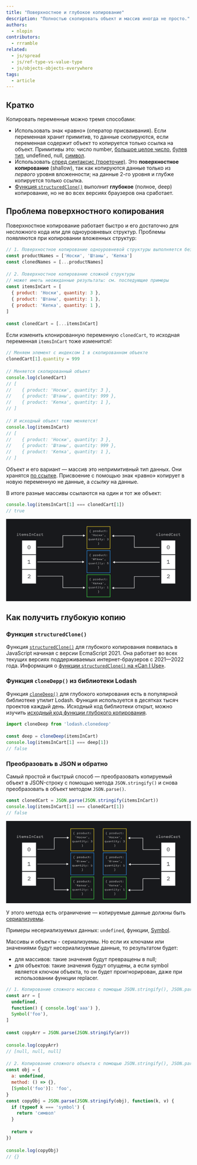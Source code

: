 ```yaml
---
title: "Поверхностное и глубокое копирование"
description: "Полностью скопировать объект и массив иногда не просто."
authors:
  - nlopin
contributors:
  - rrramble
related:
  - js/spread
  - js/ref-type-vs-value-type
  - js/objects-objects-everywhere
tags:
  - article
---
```


## Кратко

Копировать переменные можно тремя способами:

- Использовать знак «равно» (оператор присваивания). Если переменная хранит примитив, то данные скопируются, если переменная содержит объект то копируется только ссылка на объект. Примитивы это: число number, [большое целое число](/js/bigint/), [булев тип](/js/boolean/), undefined, null, [символ](/js/symbol/).
- Использовать [спред синтаксис (троеточие)](https://doka.guide/js/spread/). Это **поверхностное копирование** (shallow), так как копируются данные только из _первого_ уровня вложенности; на данные 2-го уровня и глубже копируется только ссылка.
- [Функция `structuredClone()`](https://developer.mozilla.org/en-US/docs/Web/API/structuredClone) выполнит **глубокое** (полное, deep) копирование, но не во всех версиях браузеров она сработает.

## Проблема поверхностного копирования

Поверхностное копирование работает быстро и его достаточно для несложного кода или для одноуровневых структур. Проблемы появляются при копировании вложенных структур:

```js
// 1. Поверхностное копирование одноуровневой структуры выполняется без проблем
const productNames = ['Носки', 'Штаны', 'Кепка']
const clonedNames = [...productNames]

// 2. Поверхностное копирование сложной структуры
// может иметь неожиданные результаты: см. последующие примеры
const itemsInCart = [
  { product: 'Носки', quantity: 3 },
  { product: 'Штаны', quantity: 1 },
  { product: 'Кепка', quantity: 1 },
]

const clonedCart = [...itemsInCart]
```

Если изменить клонированную переменную `clonedCart`, то исходная переменная `itemsInCart` тоже изменится!:

```js
// Меняем элемент с индексом 1 в скопированном объекте
clonedCart[1].quantity = 999

// Меняется скопированный объект
console.log(clonedCart)
// [
//    { product: 'Носки', quantity: 3 },
//    { product: 'Штаны', quantity: 999 },
//    { product: 'Кепка', quantity: 1 },
// ]

// И исходный объект тоже меняется!
console.log(itemsInCart)
// [
//    { product: 'Носки', quantity: 3 },
//    { product: 'Штаны', quantity: 999 },
//    { product: 'Кепка', quantity: 1 },
// ]
```

Объект и его вариант — массив это непримитивный тип данных. Они хранятся [по ссылке](/js/ref-type-vs-value-type/#ssylochnye-tipy-dannyh). Присвоение с помощью знак «равно» копирует в новую переменную не данные, а _ссылку_ на данные.

В итоге разные массивы ссылаются на один и тот же объект:

```js
console.log(itemsInCart[1] === clonedCart[1])
// true
```

![Результат поверхностного копирования массива](images/shallow.png)

## Как получить глубокую копию

### Функция `structuredClone()`

Функция [`structuredClone()`](https://developer.mozilla.org/en-US/docs/Web/API/structuredClone) для глубокого копирования появилась в JavaScript начиная с версии EcmaScript 2021. Она работает во всех текущих версиях поддерживаемых интернет-браузеров с 2021—2022 года. Информация о [функции `structuredClone()` на «Can I Use»](https://caniuse.com/?search=structuredClone).

### Функция `cloneDepp()` из библиотеки Lodash

Функция [`cloneDeep()`](https://lodash.com/docs/4.17.15#cloneDeep) для глубокого копирования есть в популярной библиотеке утилит Lodash. Функция используется в десятках тысяч проектов каждый день. Исходный код библиотеки открыт, можно изучить [исходный код функции глубокого копирования](https://github.com/lodash/lodash/blob/4.17.15/lodash.js#L2620).

```js
import cloneDeep from 'lodash.clonedeep'

const deep = cloneDeep(itemsInCart)
console.log(itemsInCart[1] === deep[1])
// false
```

### Преобразовать в JSON и обратно

Самый простой и быстрый способ — преобразовать копируемый объект в JSON-строку с помощью метода `JSON.stringify()` и снова преобразовать в объект методом `JSON.parse()`.

```js
const clonedCart = JSON.parse(JSON.stringify(itemsInCart))
console.log(itemsInCart[1] === clonedCart[1])
// false
```

![Результат глубокого копирования массива](images/deep.png)

У этого метода есть ограничение — копируемые данные должны быть [сериализуемы](https://ru.wikipedia.org/wiki/%D0%A1%D0%B5%D1%80%D0%B8%D0%B0%D0%BB%D0%B8%D0%B7%D0%B0%D1%86%D0%B8%D1%8F).

Примеры несериализуемых данных: `undefined`, функции, [Symbol](/js/symbol/).

Массивы и объекты - сериализуемы. Но если их ключами или значениями будут несериализуемые данные, то результатом будет:

- для массивов: такие значения будут превращены в null;
- для объектов: такие значения будут опущены, а если symbol является ключом объекта, то он будет проигнорирован, даже при использовании функции replacer.

```js
// 1. Копирование сложного массива с помощью JSON.stringify(), JSON.parse()
const arr = [
  undefined,
  function() { console.log('aaa') },
  Symbol('foo'),
]

const copyArr = JSON.parse(JSON.stringify(arr))

console.log(copyArr)
// [null, null, null]

// 2. Копирование сложного объекта с помощью JSON.stringify(), JSON.parse()
const obj = {
  a: undefined,
  method: () => {},
  [Symbol('foo')]: 'foo',
}
const copyObj = JSON.parse(JSON.stringify(obj), function(k, v) {
  if (typeof k === 'symbol') {
    return 'символ'
  }

  return v
})

console.log(copyObj)
// {}
```
